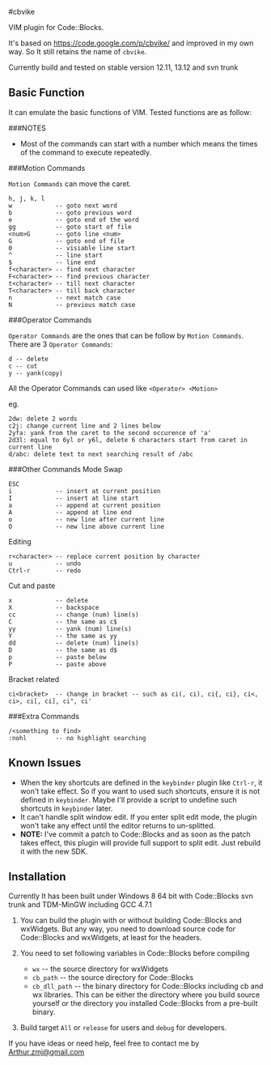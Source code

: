 #cbvike

VIM plugin for Code::Blocks.

It's based on <https://code.google.com/p/cbvike/> and improved in my own way. So It still retains the name of `cbvike`.

Currently build and tested on stable version 12.11, 13.12 and svn trunk

## Basic Function
It can emulate the basic functions of VIM. Tested functions are as follow:

###NOTES
- Most of the commands can start with a number which means the times of the command to execute repeatedly.

###Motion Commands

`Motion Commands` can move the caret.

    h, j, k, l
    w            -- goto next word
    b            -- goto previous word
    e            -- goto end of the word
    gg           -- goto start of file
    <num>G       -- goto line <num>
    G            -- goto end of file
    0            -- visiable line start
    ^            -- line start
    $            -- line end
    f<character> -- find next character
    F<character> -- find previous character
    t<character> -- till next character
    T<character> -- till back character
    n            -- next match case
    N            -- previous match case

###Operator Commands

`Operator Commands` are the ones that can be follow by `Motion Commands`. There are 3 `Operator Commands`:

    d -- delete
    c -- cut
    y -- yank(copy)

All the Operator Commands can used like `<Operator> <Motion>`

eg.

    2dw: delete 2 words
    c2j: change current line and 2 lines below
    2yfa: yank from the caret to the second occurence of 'a'
    2d3l: equal to 6yl or y6l, delete 6 characters start from caret in current line
    d/abc: delete text to next searching result of /abc

###Other Commands
Mode Swap

    ESC
    i            -- insert at current position
    I            -- insert at line start
    a            -- append at current position
    A            -- append at line end
    o            -- new line after current line
    O            -- new line above current line

Editing
    
    r<character> -- replace current position by character
    u            -- undo
    Ctrl-r       -- redo
    
Cut and paste

    x            -- delete
    X            -- backspace
    cc           -- change (num) line(s)
    C            -- the same as c$
    yy           -- yank (num) line(s)
    Y            -- the same as yy
    dd           -- delete (num) line(s)
    D            -- the same as d$
    p            -- paste below
    P            -- paste above

Bracket related

    ci<bracket>  -- change in bracket -- such as ci(, ci), ci{, ci}, ci<, ci>, ci[, ci], ci", ci'

###Extra Commands
    
    /<something to find>
    :nohl        -- no highlight searching


## Known Issues

* When the key shortcuts are defined in the `keybinder` plugin like `Ctrl-r`, it won't take effect. So if you want to used such shortcuts, ensure it is not defined in `keybinder`. Maybe I'll provide a script to undefine such shortcuts in `keybinder` later. 
* It can't handle split window edit. If you enter split edit mode, the plugin won't take any effect until the editor returns to un-splitted. 
* **NOTE:** I've commit a patch to Code::Blocks and as soon as the patch takes effect, this plugin will provide full support to split edit. Just rebuild it with the new SDK.

## Installation

Currently It has been built under Windows 8 64 bit with Code::Blocks svn trunk and TDM-MinGW including GCC 4.7.1 

1. You can build the plugin with or without building Code::Blocks and wxWidgets. But any way, you need to download source code for Code::Blocks and wxWidgets, at least for the headers.

2. You need to set following variables in Code::Blocks before compiling
    - `wx` -- the source directory for wxWidgets
    - `cb_path`     -- the source directory for Code::Blocks
    - `cb_dll_path` -- the binary directory for Code::Blocks including cb and wx libraries. This can be either the directory where you build source yourself or the directory you installed Code::Blocks from a pre-built binary.

3. Build target `All` or `release` for users and `debug` for developers.

If you have ideas or need help, feel free to contact me by <Arthur.zmj@gmail.com>



